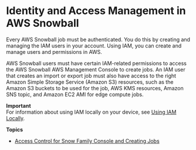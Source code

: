 # Identity and Access Management in AWS Snowball<a name="snowball-edge-iam"></a>

Every AWS Snowball job must be authenticated\. You do this by creating and managing the IAM users in your account\. Using IAM, you can create and manage users and permissions in AWS\. 

AWS Snowball users must have certain IAM\-related permissions to access the AWS Snowball AWS Management Console to create jobs\. An IAM user that creates an import or export job must also have access to the right Amazon Simple Storage Service \(Amazon S3\) resources, such as the Amazon S3 buckets to be used for the job, AWS KMS resources, Amazon SNS topic, and Amazon EC2 AMI for edge compute jobs\.

**Important**  
For information about using IAM locally on your device, see [Using IAM Locally](using-local-iam.md)\.

**Topics**
+ [Access Control for Snow Family Console and Creating Jobs](authentication-and-access-control.md)